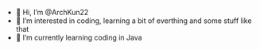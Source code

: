 - 👋 Hi, I’m @ArchKun22
- 👀 I’m interested in coding, learning a bit of everthing and some stuff like that
- 🌱 I’m currently learning coding in Java
